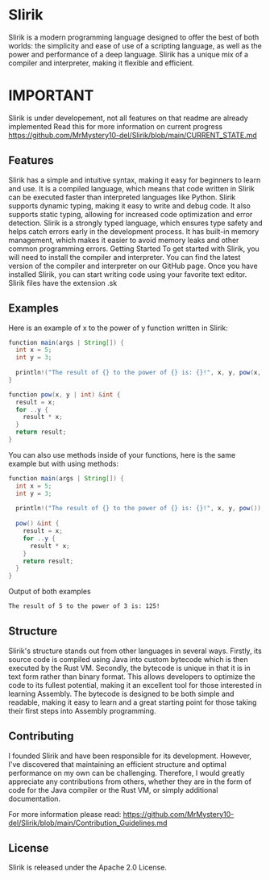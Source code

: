 # Slirik
Slirik is a modern programming language designed to offer the best of both worlds: the simplicity and ease of use of a scripting language, as well as the power and performance of a deep language. Slirik has a unique mix of a compiler and interpreter, making it flexible and efficient.

# IMPORTANT
Slirik is under developement, not all features on that readme are already implemented Read this for more information on current progress https://github.com/MrMystery10-del/Slirik/blob/main/CURRENT_STATE.md

## Features
Slirik has a simple and intuitive syntax, making it easy for beginners to learn and use.
It is a compiled language, which means that code written in Slirik can be executed faster than interpreted languages like Python.
Slirik supports dynamic typing, making it easy to write and debug code.
It also supports static typing, allowing for increased code optimization and error detection.
Slirik is a strongly typed language, which ensures type safety and helps catch errors early in the development process.
It has built-in memory management, which makes it easier to avoid memory leaks and other common programming errors.
Getting Started
To get started with Slirik, you will need to install the compiler and interpreter. You can find the latest version of the compiler and interpreter on our GitHub page.
Once you have installed Slirik, you can start writing code using your favorite text editor. Slirik files have the extension .sk

## Examples
Here is an example of x to the power of y function written in Slirik:
```java
function main(args | String[]) {
  int x = 5;
  int y = 3;
  
  println!("The result of {} to the power of {} is: {}!", x, y, pow(x, y));
}

function pow(x, y | int) &int {
  result = x;
  for ..y {
    result * x;
  }
  return result;
}
```
You can also use methods inside of your functions, here is the same example but with using methods:
```java
function main(args | String[]) {
  int x = 5;
  int y = 3;
  
  println!("The result of {} to the power of {} is: {}!", x, y, pow());
  
  pow() &int {
    result = x;
    for ..y {
      result * x;
    }
    return result;
  }
}
```

Output of both examples
```bash
The result of 5 to the power of 3 is: 125!
```
## Structure
Slirik's structure stands out from other languages in several ways. Firstly, its source code is compiled using Java into custom bytecode which is then executed by the Rust VM. Secondly, the bytecode is unique in that it is in text form rather than binary format. This allows developers to optimize the code to its fullest potential, making it an excellent tool for those interested in learning Assembly. The bytecode is designed to be both simple and readable, making it easy to learn and a great starting point for those taking their first steps into Assembly programming.

## Contributing
I founded Slirik and have been responsible for its development. However, I've discovered that maintaining an efficient structure and optimal performance on my own can be challenging. Therefore, I would greatly appreciate any contributions from others, whether they are in the form of code for the Java compiler or the Rust VM, or simply additional documentation.

For more information please read: https://github.com/MrMystery10-del/Slirik/blob/main/Contribution_Guidelines.md

## License
Slirik is released under the Apache 2.0 License.
